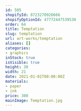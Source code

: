 ```yaml
---
id: 505
shopifyId: 8723270926666
shopifyOptionId: 47772447539530
order: 64
title: Temptation
slug: temptation
url: art-works/temptation
aliases: []
categories:
- graphics
inStock: true
isVisible: true
height: 30
width: 21
date: 2021-01-01T00:00:00Z
materials:
- paper
- ink
price: 300
mainImage: Temptation.jpg
---
```

